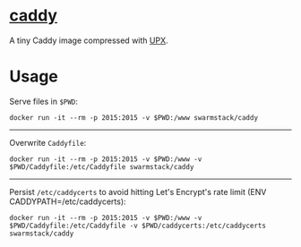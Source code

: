 
# [caddy](https://github.com/mholt/caddy/)

A tiny Caddy image compressed with [UPX](https://github.com/upx/upx).

# Usage

Serve files in `$PWD`:
```
docker run -it --rm -p 2015:2015 -v $PWD:/www swarmstack/caddy
```
---
Overwrite `Caddyfile`:
```
docker run -it --rm -p 2015:2015 -v $PWD:/www -v $PWD/Caddyfile:/etc/Caddyfile swarmstack/caddy
```
---
Persist `/etc/caddycerts` to avoid hitting Let's Encrypt's rate limit (ENV CADDYPATH=/etc/caddycerts):
```
docker run -it --rm -p 2015:2015 -v $PWD:/www -v $PWD/Caddyfile:/etc/Caddyfile -v $PWD/caddycerts:/etc/caddycerts swarmstack/caddy
```
